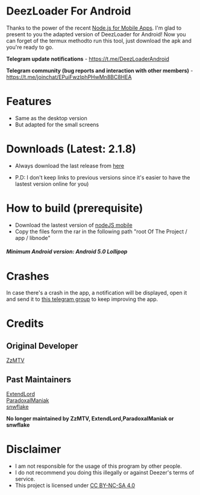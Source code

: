 # DeezLoader For Android

Thanks to the power of the recent [Node.js for Mobile Apps](https://github.com/janeasystems/nodejs-mobile). I'm glad to present to you the adapted version of DeezLoader for Android!
Now you can forget of the termux methodto run this tool, just download the apk and you're ready to go.

**Telegram update notifications** - https://t.me/DeezLoaderAndroid

**Telegram community (bug reports and interaction with other members)** -https://t.me/joinchat/EPuiFwzIphPHwMn8BC8HEA

# Features
- Same as the desktop version
- But adapted for the small screens

# Downloads  (Latest: 2.1.8)
- Always download the last release from [here](https://gitlab.com/Nick80835/DeezLoader-Android/tree/master/Release) 

- P.D: I don't keep links to previous versions since it's easier to have the lastest version online for you)

# How to build (prerequisite)
 - Download the lastest version of [nodeJS mobile](https://github.com/janeasystems/nodejs-mobile/releases)
 - Copy the files form the rar in the following path "root Of The Project / app / libnode"

##### Minimum Android version: Android 5.0 Lollipop

# Crashes

In case there's a crash in the app, a notification will be displayed, open it and send it to [this telegram group](https://t.me/joinchat/Ed1JxEfoci-dp-BWGRdVLg) to keep improving the app.

# Credits
## Original Developer
[ZzMTV](https://boerse.to/members/zzmtv.3378614/)
## Past Maintainers
[ExtendLord](https://github.com/ExtendLord)<br/>
[ParadoxalManiak](https://github.com/ParadoxalManiak)<br/>
[snwflake](https://github.com/snwflake)

**No longer maintained by ZzMTV, ExtendLord,ParadoxalManiak or snwflake**

# Disclaimer
- I am not responsible for the usage of this program by other people.
- I do not recommend you doing this illegally or against Deezer's terms of service.
- This project is licensed under [CC BY-NC-SA 4.0](https://creativecommons.org/licenses/by-nc-sa/4.0/)
